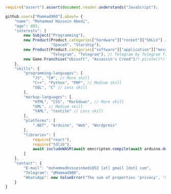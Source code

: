 ```js
require("assert").assert(document.reader.understands("JavaScript");

github.users["Mammad900"].about= {
    "name": "Mohammad Hossein Abedi",
    "age": 403,
    "interests": [
        new Subject("Programming"), 
        new Product(Product.categories["hardware"]["rocket"]["SHLLV"] /*SuperHeavyLiftLaunchVehicle*/, 
                    "SpaceX", "Starship"), 
        new Product(Product.categories["software"]["application"]["messenger"],
                    "Telegram", "Telegram"), // Telegram by Telegram from Telegram 
        new Game.Franchise("Ubisoft", "Assassin's Creed")/*.pirate()*/ 
    }, 
    "skills": {
        "programming-languages": [
            "JS", "C#", // More skill
            "C++", "Python", "PHP", // Medium skill
            "SQL", "C" // Less skill
        ],
        "markup-languages": [
            "HTML", "CSS", "Markdown", // More skill
            "XML", // Medium skill
            "YAML", "textile" // Less skill
        ],
        "platforms": [
            ".NET", "Arduino", "Web", "Wordpress"
        ],
        "libraries": [
            require("react"),
            require("tdlib"),
            await includeWASM(await emscripten.compile(await arduino.downloadLibrary("MCUFRIEND_kbv"))) // Arduino library MCUFRIEND_kbv
        ]
    },
    "contact": {
        "E-mail": "mohammadhosseinbedi052 [at] gmail [dot] com",
        "Telegram": "@Mammad900",
        "WhatsApp": new ValueError("The sum of properties 'privacy', 'security', 'usability' must be greater than 0")
    }
}
```

<!--
**Mammad900/mammad900** is a ✨ _special_ ✨ repository because its `README.md` (this file) appears on your GitHub profile.

Here are some ideas to get you started:

- 🔭 I’m currently working on ...
- 🌱 I’m currently learning ...
- 👯 I’m looking to collaborate on ...
- 🤔 I’m looking for help with ...
- 💬 Ask me about ...
- 📫 How to reach me: ...
- 😄 Pronouns: ...
- ⚡ Fun fact: ...
-->
